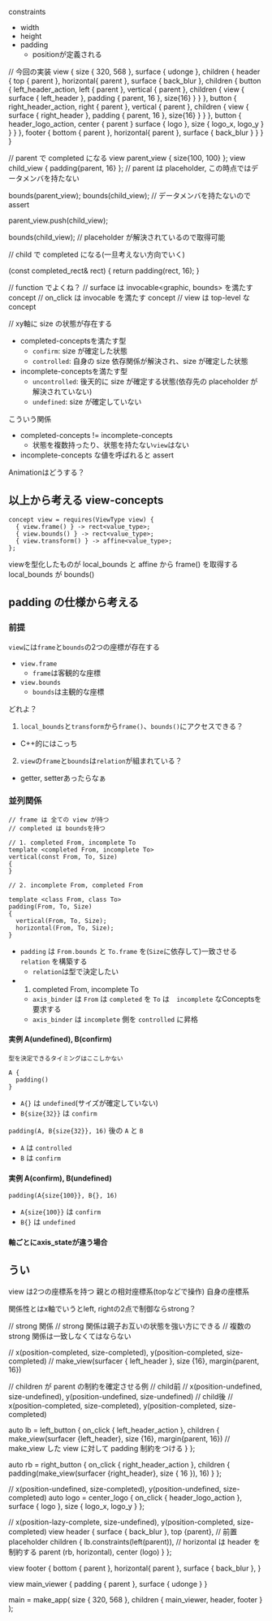 constraints
- width
- height
- padding
  - positionが定義される

// 今回の実装
view { 
  size { 320, 568 },
  surface { udonge }, 
  children {
    header {
      top { parent }, horizontal{ parent }, 
      surface { back_blur }, 
      children {
        button { 
          left_header_action, 
          left { parent }, vertical { parent },
          children { view { surface { left_header }, padding { parent, 16 }, size{16} } }
        },
        button { 
          right_header_action, 
          right { parent }, vertical { parent },
          children { view { surface { right_header }, padding { parent, 16 }, size{16} } }
        },
        button {
          header_logo_action,
          center { parent }
          surface { logo },
          size { logo_x, logo_y }
        }
      }
    },
    footer {
      bottom { parent }, horizontal{ parent }, 
      surface { back_blur }
    }
  }
}

// parent で completed になる
view parent_view { size{100, 100} };
view child_view { padding{parent, 16} }; // parent は placeholder, この時点ではデータメンバを持たない

bounds(parent_view);
bounds(child_view); // データメンバを持たないので assert

parent_view.push(child_view);

bounds(child_view); // placeholder が解決されているので取得可能

// child で completed になる(一旦考えない方向でいく)

(const completed_rect& rect) {
  return padding(rect, 16);
}

// function でよくね？
// surface は invocable<graphic, bounds> を満たす concept
// on_click は invocable<position> を満たす concept
// view は top-level な concept

// xy軸に size の状態が存在する
- completed-conceptsを満たす型
  - `confirm`: size が確定した状態
  - `controlled`: 自身の size 依存関係が解決され、size が確定した状態
- incomplete-conceptsを満たす型
  - `uncontrolled`: 後天的に size が確定する状態(依存先の placeholder が解決されていない)
  - `undefined`: size が確定していない

こういう関係
- completed-concepts != incomplete-concepts
  - 状態を複数持ったり、状態を持たない`view`はない
- incomplete-concepts な値を呼ばれると assert

Animationはどうする？

## 以上から考える view-concepts
```(C++)
concept view = requires(ViewType view) {
  { view.frame() } -> rect<value_type>;
  { view.bounds() } -> rect<value_type>;
  { view.transform() } -> affine<value_type>;
};
```
viewを型化したものが
local_bounds と affine から frame() を取得する
local_bounds が bounds()

## padding の仕様から考える

### 前提
`view`には`frame`と`bounds`の2つの座標が存在する
- `view.frame`
  - `frame`は客観的な座標
- `view.bounds`
  - `bounds`は主観的な座標

どれよ？
1. `local_bounds`と`transform`から`frame()`、`bounds()`にアクセスできる？
  - C++的にはこっち
2. `view`の`frame`と`bounds`は`relation`が組まれている？
  - getter, setterあったらなぁ

### 並列関係
```(C++)
// frame は 全ての view が持つ
// completed は boundsを持つ

// 1. completed From, incomplete To
template <completed From, incomplete To>
vertical(const From, To, Size) 
{
}

// 2. incomplete From, completed From

template <class From, class To>
padding(From, To, Size) 
{
  vertical(From, To, Size);
  horizontal(From, To, Size);
}
```

- `padding` は `From.bounds` と `To.frame` を(`Size`に依存して)一致させる `relation` を構築する
  - `relation`は型で決定したい
- 1. completed From, incomplete To
  - `axis_binder` は `From` は `completed` を `To` は　`incomplete` なConceptsを要求する
  - `axis_binder` は `incomplete` 側を `controlled` に昇格

#### 実例 A(undefined), B(confirm)
```
型を決定できるタイミングはここしかない

A {
  padding()
}
```

- `A{}` は `undefined`(サイズが確定していない)
- `B{size{32}}` は `confirm`

`padding(A, B{size{32}}, 16)` 後の `A` と `B`
- `A` は `controlled`
- `B` は `confirm`

#### 実例 A(confirm), B(undefined)
```
padding(A{size{100}}, B{}, 16)
```

- `A{size{100}}` は `confirm`
- `B{}` は `undefined`

#### 軸ごとにaxis_stateが違う場合

## うい

view は2つの座標系を持つ
親との相対座標系(topなどで操作)
自身の座標系

関係性とはx軸でいうとleft, rightの2点で制御ならstrong？

// strong 関係
// strong 関係は親子お互いの状態を強い方にできる
// 複数の strong 関係は一致しなくてはならない

// x(position-completed, size-completed), y(position-completed, size-completed)
// make_view(surfacer { left_header }, size {16}, margin{parent, 16})

// children が parent の制約を確定させる例
// child前
// x(position-undefined, size-undefined), y(position-undefined, size-undefined)
// child後
// x(position-completed, size-completed), y(position-completed, size-completed)

auto lb = left_button { 
  on_click { left_header_action }, 
  children { 
    make_view(surfacer {left_header}, size {16}, margin{parent, 16}) // make_view した view に対して padding 制約をつける
  }
};

auto rb = right_button { 
  on_click { right_header_action }, 
  children { 
    padding(make_view(surfacer {right_header}, size { 16 }), 16) 
  }
};

// x(position-undefined, size-completed), y(position-undefined, size-completed)
auto logo = center_logo {
  on_click { header_logo_action },
  surface { logo },
  size { logo_x, logo_y }
};

// x(position-lazy-complete, size-undefined), y(position-completed, size-completed)
view header { 
  surface { back_blur }, 
  top {parent}, // 前置placeholder
  children { 
    lb.constraints(left(parent)), // horizontal は header を制約する
    parent (rb, horizontal),
    center (logo)
  }
};

view footer {
  bottom { parent }, horizontal{ parent }, 
  surface { back_blur },
}

view main_viewer {
  padding { parent },
  surface { udonge }
}

main = make_app( size { 320, 568 }, children { main_viewer, header, footer } );
